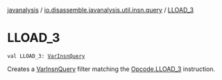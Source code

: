 [javanalysis](../index.md) / [io.disassemble.javanalysis.util.insn.query](index.md) / [LLOAD_3](./-l-l-o-a-d_3.md)

# LLOAD_3

`val LLOAD_3: `[`VarInsnQuery`](-var-insn-query/index.md)

Creates a [VarInsnQuery](-var-insn-query/index.md) filter matching the [Opcode.LLOAD_3](#) instruction.

